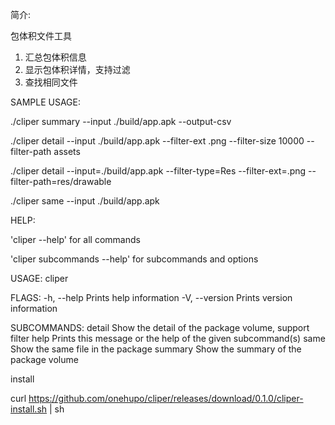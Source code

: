 简介:

包体积文件工具

1. 汇总包体积信息 
2. 显示包体积详情，支持过滤 
3. 查找相同文件

SAMPLE USAGE:

./cliper summary --input ./build/app.apk --output-csv

./cliper detail --input ./build/app.apk --filter-ext .png --filter-size 10000 --filter-path assets

./cliper detail --input=./build/app.apk --filter-type=Res --filter-ext=.png --filter-path=res/drawable

./cliper same --input ./build/app.apk

HELP:

'cliper --help' for all commands

'cliper subcommands --help' for subcommands and options

USAGE:
    cliper <SUBCOMMAND>

FLAGS:
    -h, --help       Prints help information
    -V, --version    Prints version information

SUBCOMMANDS:
    detail     Show the detail of the package volume, support filter
    help       Prints this message or the help of the given subcommand(s)
    same       Show the same file in the package
    summary    Show the summary of the package volume


install 

curl https://github.com/onehupo/cliper/releases/download/0.1.0/cliper-install.sh | sh

